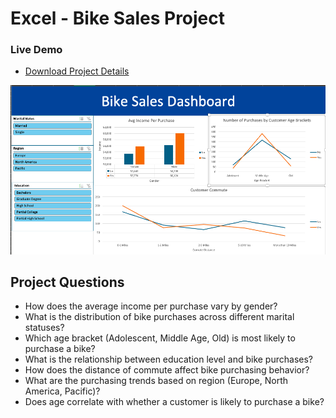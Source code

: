 # Excel - Bike Sales Project

### Live Demo
+ [Download Project Details](https://github.com/Adamshepherd36/Projects/blob/main/Bike%20Sales%20Project/Bike%20Sales%20-%20Project.xlsx)

![Dashboard on Excel](https://github.com/Adamshepherd36/Projects/blob/main/Bike%20Sales%20Project/Screenshot%202024-08-09%20at%2010.09.59.png)

## Project Questions
+ How does the average income per purchase vary by gender?
+ What is the distribution of bike purchases across different marital statuses?
+ Which age bracket (Adolescent, Middle Age, Old) is most likely to purchase a bike?
+ What is the relationship between education level and bike purchases?
+ How does the distance of commute affect bike purchasing behavior?
+ What are the purchasing trends based on region (Europe, North America, Pacific)?
+ Does age correlate with whether a customer is likely to purchase a bike?
